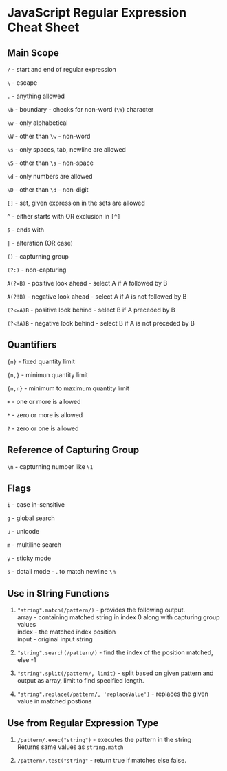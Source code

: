 # JavaScript Regular Expression Cheat Sheet

## Main Scope
`/` - start and end of regular expression

`\` - escape 

`.` - anything allowed

`\b` - boundary - checks for non-word (`\W`) character

`\w` - only alphabetical

`\W` - other than `\w` - non-word

`\s` - only spaces, tab, newline are allowed

`\S` - other than `\s` - non-space

`\d` - only numbers are allowed

`\D` - other than `\d` - non-digit

`[]` - set,  given expression in the sets are allowed

`^` - either starts with OR exclusion in `[^]`

`$` - ends with

`|` - alteration (OR case)

`()` - capturning group

`(?:)` - non-capturing

`A(?=B)` - positive look ahead - select A if A followed by B 

`A(?!B)` - negative look ahead - select A if A is not followed by B

`(?<=A)B` - positive look behind - select B if A preceded by B

`(?<!A)B` - negative look behind - select B if A is not preceded by B

## Quantifiers
`{n}` - fixed quantity limit

`{n,}` - minimun quantity limit

`{n,n}` - minimum to maximum quantity limit

`+` - one or more is allowed

`*` - zero or more is allowed

`?` - zero or one is allowed


## Reference of Capturing Group
`\n` - capturning number like `\1`


## Flags
`i` - case in-sensitive

`g` - global search

`u` - unicode

`m` - multiline search

`y` - sticky mode

`s` - dotall mode - . to match newline `\n`

## Use in String Functions

1. `"string".match(/pattern/)` - provides the following output.    
array - containing matched string in index 0 along with capturing group values   
index - the matched index position    
input - original input string  

2. `"string".search(/pattern/)` - find the index of the position matched, else -1

3. `"string".split(/pattern/, limit)` - split based on given pattern and output as array, limit to find specified length.

4. `"string".replace(/pattern/, 'replaceValue')` - replaces the given value in matched postions

## Use from Regular Expression Type

1. `/pattern/.exec("string")` - executes the pattern in the string   
Returns same values as `string.match`

2. `/pattern/.test("string"` - return true if matches else false.




